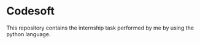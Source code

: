 # Codesoft
This repository contains the internship task performed by me by using the python language.

